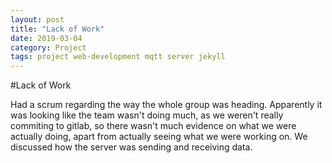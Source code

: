 ```yaml
---
layout: post
title: "Lack of Work"
date: 2019-03-04
category: Project
tags: project web-development mqtt server jekyll
---
```


#Lack of Work

Had a scrum regarding the way the whole group was heading. Apparently it was looking like the team wasn't doing much, as we weren't really commiting to gitlab, so there wasn't much evidence on
what we were actually doing, apart from actually seeing what we were working on. We discussed how the server was sending and receiving data.
